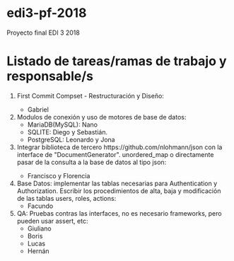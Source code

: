 # edi3-pf-2018
Proyecto final EDI 3 2018

<h1>Listado de tareas/ramas de trabajo y responsable/s</h1>
<ol>
    <li>First Commit Compset - Restructuración y Diseño:</li>
    <ul><li>Gabriel</li></ul>
    <li>Modulos de conexión y uso de motores de base de datos:
        <ul>
            <li>MariaDB(MySQL):  Nano</li>
            <li>SQLITE: Diego y Sebastián.</li>
            <li>PostgreSQL: Leonardo y Jona</li>
        </ul>
    </li>
    <li>Integrar biblioteca de tercero https://github.com/nlohmann/json con la interface de "DocumentGenerator". unordered_map<string, string> o directamente pasar de la consulta a la base de datos al tipo json:
        <ul>
            <li>Francisco y Florencia</li>
        </ul>
    </li>
    <li>Base Datos: implementar las tablas necesarias para Authentication y Authorization. Escribir los procedimientos de alta, baja y modificación de las tablas users, roles, actions:
        <ul>
            <li>Facundo</li>
        </ul>
    </li>
    <li>QA: Pruebas contras las interfaces, no es necesario frameworks, pero pueden usar assert, etc:
        <ul>
            <li>Giuliano</li>
            <li>Boris</li>
            <li>Lucas</li>
            <li>Hernán</li>
        </ul>
    </li>
</ol>
